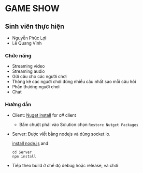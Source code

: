 # GAME SHOW
## Sinh viên thực hiện
- Nguyễn Phúc Lợi
- Lê Quang Vinh

### Chức năng
- Streaming video
- Streaming audio
- Gửi câu cho các người chơi
- Thông kê các người chơi đúng nhiều câu nhất sao mỗi câu hỏi
- Phần thưởng người chơi
- Chat


### Hướng dẫn
- Client: [Nuget install](https://www.nuget.org/packages/SocketIoClientDotNet/) for c# client
    + Bấm chuột phải vào Solution chọn `Restore Nutget Packages`
- Server: Được viết bằng nodejs và dùng socket io.

    [install node.js](https://nodejs.org/en/)
    and 
    ```
    cd Server
    npm install
    ```

- Tiếp theo build ở chế độ debug hoặc release, và chơi
